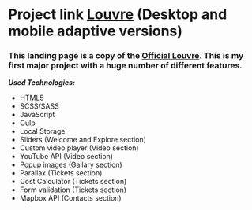 # Project link [Louvre](https://constantinetu.github.io/Louvre/) (Desktop and mobile adaptive versions)

### This landing page is a copy of the [Official Louvre](https://www.louvre.fr/en). This is my first major project with a huge number of different features.

***Used Technologies:***
- HTML5
- SCSS/SASS
- JavaScript
- Gulp
- Local Storage
- Sliders (Welcome and Explore section)
- Custom video player (Video section)
- YouTube API (Video section)
- Popup images (Gallary section)
- Parallax (Tickets section)
- Cost Calculator (Tickets section)
- Form validation (Tickets section)
- Mapbox API (Contacts section)
